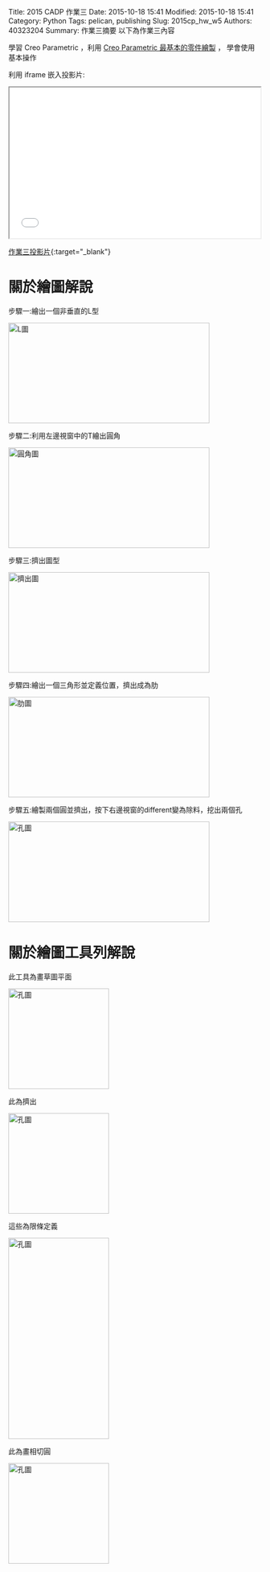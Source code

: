 Title: 2015 CADP 作業三
Date: 2015-10-18 15:41
Modified: 2015-10-18 15:41
Category: Python
Tags: pelican, publishing
Slug: 2015cp_hw_w5
Authors: 40323204
Summary: 作業三摘要
以下為作業三內容

學習 Creo Parametric ，利用 <a href="https://www.copy.com/s/t%3A97ZkQ0UqfVUPTxn8%3Bp%3A%252FCollege_Student_Primer_Creo_2.pdf%3Boid%3A84">Creo Parametric 最基本的零件繪製</a> ， 學會使用基本操作

利用 iframe 嵌入投影片:

<iframe src="simplest3.html" width="500" height="300"></iframe>

[作業三投影片](simplest2.html){:target="_blank"}

關於繪圖解說
============

步驟一:繪出一個非垂直的L型

<img src="https://copy.com/8ZBPUMlMFsG7lxZG" width="400" height="200" alt="L圖"></img>

步驟二:利用左邊視窗中的T繪出圓角

<img src="https://copy.com/XJ0d1wqxcYPGniQS" width="400" height="200" alt="圓角圖"></img>

步驟三:擠出圖型

<img src="https://copy.com/4IzclRMfkApqQti2" width="400" height="200" alt="擠出圖"></img>

步驟四:繪出一個三角形並定義位置，擠出成為肋

<img src="https://copy.com/s1WUHqF4YIqFrPkX" width="400" height="200" alt="肋圖"></img>

步驟五:繪製兩個圓並擠出，按下右邊視窗的different變為除料，挖出兩個孔

<img src="https://copy.com/AHqohmzfYTsvOlUn" width="400" height="200" alt="孔圖"></img>

關於繪圖工具列解說
============

此工具為畫草圖平面

<img src="https://copy.com/1HFJxgpBsujzWBHM" width="200" height="200" alt="孔圖"></img>

此為擠出

<img src="https://copy.com/8Jn3otqHA2if10nv" width="200" height="200" alt="孔圖"></img>

這些為限條定義

<img src="https://copy.com/iuOrWTXvo6PRZWH4" width="200" height="400" alt="孔圖"></img>

此為畫相切圓

<img src="https://copy.com/Yc219gSakwLPSqRY" width="200" height="200" alt="孔圖"></img>


